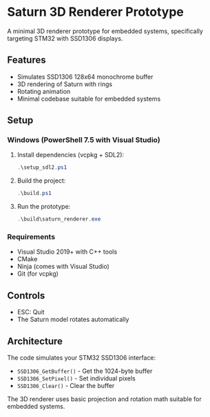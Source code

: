 # Saturn 3D Renderer Prototype

A minimal 3D renderer prototype for embedded systems, specifically targeting STM32 with SSD1306 displays.

## Features

- Simulates SSD1306 128x64 monochrome buffer
- 3D rendering of Saturn with rings
- Rotating animation
- Minimal codebase suitable for embedded systems

## Setup

### Windows (PowerShell 7.5 with Visual Studio)

1. Install dependencies (vcpkg + SDL2):
   ```powershell
   .\setup_sdl2.ps1
   ```

2. Build the project:
   ```powershell
   .\build.ps1
   ```

3. Run the prototype:
   ```powershell
   .\build\saturn_renderer.exe
   ```

### Requirements
- Visual Studio 2019+ with C++ tools
- CMake
- Ninja (comes with Visual Studio)
- Git (for vcpkg)

## Controls

- ESC: Quit
- The Saturn model rotates automatically

## Architecture

The code simulates your STM32 SSD1306 interface:
- `SSD1306_GetBuffer()` - Get the 1024-byte buffer
- `SSD1306_SetPixel()` - Set individual pixels
- `SSD1306_Clear()` - Clear the buffer

The 3D renderer uses basic projection and rotation math suitable for embedded systems. 
